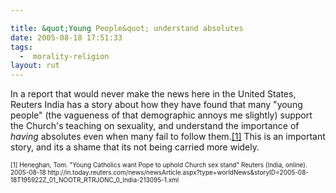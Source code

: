 ```yaml
---

title: &quot;Young People&quot; understand absolutes
date: 2005-08-18 17:51:33
tags:
  -  morality-religion
layout: rut
---
```


<p>In a report that would never make the news here in the United States, Reuters India has a story about how they have found that many "young people" (the vagueness of that demographic annoys me slightly) support the Church's teaching on sexuality, and understand the importance of <em>having</em> absolutes even when many fail to follow them.<a href="http://in.today.reuters.com/news/newsArticle.aspx?type=worldNews&storyID=2005-08-18T195922Z_01_NOOTR_RTRJONC_0_India-213095-1.xml">[1]</a> This is an important story, and its a shame that its not being carried more widely.</p>  <font size="-2"> [1] Heneghan, Tom.  "Young Catholics want Pope to uphold Church sex stand" Reuters (India, online).  2005-08-18 http://in.today.reuters.com/news/newsArticle.aspx?type=worldNews&storyID=2005-08-18T195922Z_01_NOOTR_RTRJONC_0_India-213095-1.xml </font>

